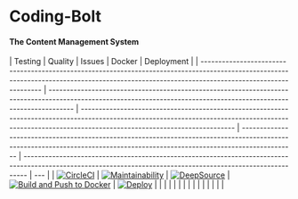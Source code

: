 # Coding-Bolt

#### The Content Management System

| Testing                                                                                                                                                                                       | Quality                                                                                                                                                             | Issues                                                                                                                                                                                                  | Docker                                                                                                                                                                      | Deployment                                                                                                                                                    |
| --------------------------------------------------------------------------------------------------------------------------------------------------------------------------------------------- | ------------------------------------------------------------------------------------------------------------------------------------------------------------------- | ------------------------------------------------------------------------------------------------------------------------------------------------------------------------------------------------------- | --------------------------------------------------------------------------------------------------------------------------------------------------------------------------- | ------------------------------------------------------------------------------------------------------------------------------------------------------------- | --- |
| [![CircleCI](https://circleci.com/gh/dukesx/Coding-Bolt/tree/main.svg?style=svg&circle-token=951545bcaf640de98413d994b6e815bc10f8e8d2)](https://circleci.com/gh/dukesx/Coding-Bolt/tree/main) | [![Maintainability](https://api.codeclimate.com/v1/badges/9dd9736e7faeeaf0e045/maintainability)](https://codeclimate.com/github/dukesx/Coding-Bolt/maintainability) | [![DeepSource](https://deepsource.io/gh/dukesx/Coding-Bolt.svg/?label=active+issues&show_trend=true&token=A7yx_VmPNCiI5BbsJ9_lXqOa)](https://deepsource.io/gh/dukesx/Coding-Bolt/?ref=repository-badge) | [![Build and Push to Docker](https://github.com/dukesx/Coding-Bolt/actions/workflows/main.yml/badge.svg)](https://github.com/dukesx/Coding-Bolt/actions/workflows/main.yml) | [![Deploy](https://github.com/dukesx/Coding-Bolt/actions/workflows/deploy.yml/badge.svg)](https://github.com/dukesx/Coding-Bolt/actions/workflows/deploy.yml) |
|                                                                                                                                                                                               |                                                                                                                                                                     |                                                                                                                                                                                                         |                                                                                                                                                                             |                                                                                                                                                               |     |
|                                                                                                                                                                                               |                                                                                                                                                                     |                                                                                                                                                                                                         |                                                                                                                                                                             |                                                                                                                                                               |     |
